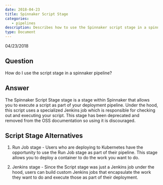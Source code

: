 ```yaml
---
date: 2018-04-23
title: Spinnaker Script Stage
categories:
   - pipelines
description: Describes how to use the Spinnaker script stage in a spinnaker pipeline
type: Document
---
```

04/23/2018

## Question
How do I use the script stage in a spinnaker pipeline?

## Answer
The Spinnaker Script Stage stage is a stage within Spinnaker that allows you to execute a script as part of your deployment pipeline. Under the hood, this script uses a specialized Jenkins job which is responsible for checking out and executing your script. This stage has been deprecated and removed from the OSS documentation so using it is discouraged.

## Script Stage Alternatives
1. Run Job stage - Users who are deploying to Kubernetes have the opportunity to use the Run Job stage as part of their pipeline. This stage allows you to deploy a container to do the work you want to do.

2. Jenkins stage - Since the Script stage was just a Jenkins job under the hood, users can build custom Jenkins jobs that encapsulate the work they want to do and execute those as part of their deployment.